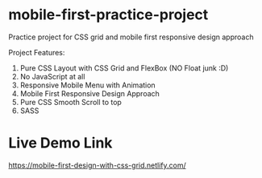 # mobile-first-practice-project
Practice project for CSS grid and mobile first responsive design approach

Project Features:
1. Pure CSS Layout with CSS Grid and FlexBox (NO Float junk :D)
2. No JavaScript at all
3. Responsive Mobile Menu with Animation
4. Mobile First Responsive Design Approach
5. Pure CSS Smooth Scroll to top
6. SASS

# Live Demo Link
https://mobile-first-design-with-css-grid.netlify.com/
